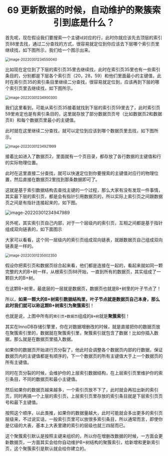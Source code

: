 <h1 align="center">69 更新数据的时候，自动维护的聚簇索引到底是什么？</h1>



首先呢，现在假设我们要搜索一个主键id对应的行，此时你就应该先去顶层的索引页88里去找，通过二分查找的方式，很容易就定位到你应该去下层哪个索引页里继续找，如下图所示，我们给一个图示出来。

<img src="https://studyimages.oss-cn-beijing.aliyuncs.com/img/mysql/64-108/image-20220301234550040.png" alt="image-20220301234550040" style="zoom:80%;" />

比如现在定位到了下层的索引页35里去继续找，此时在索引页35里也有一些索引条目的，分别都是下层各个索引页（20，28，59）和他们里面最小的主键值，此时在索引页35的索引条目里继续二分查找，很容易就定位到，应该再到下层的哪个索引页里去继续找，如下图所示。

<img src="https://studyimages.oss-cn-beijing.aliyuncs.com/img/mysql/64-108/image-20220301234900300.png" alt="image-20220301234900300" style="zoom:80%;" />

我们这里看到，可能从索引页35接着就找到下层的索引页59里去了，此时索引页59里肯定也是有索引条目的，这里就存放了部分数据页页号（比如数据页2和数据页8）和每个数据页里最小的主键值。

此时就在这里继续二分查找，就可以定位到应该到哪个数据页里去找，如下图所示。

<img src="https://studyimages.oss-cn-beijing.aliyuncs.com/img/mysql/64-108/image-20220301234921999.png" alt="image-20220301234921999" style="zoom:80%;" />

接着比如进入了数据页2，里面就有一个页目录，都存放了各行数据的主键值和行的实际物理位置。

此时在这里直接二分查找，就可以快速定位到你要搜索的主键值对应行的物理位置，然后直接在数据页2里找到那条数据即可了。

这就是基于索引数据结构去查找主键的一个过程，那么大家有没有发现一件事情，其实最下层的索引页，都是会有指针引用数据页的，所以实际上索引页之间跟数据页之间是有指针连接起来的，如下图。

![image-20220301234947989](https://studyimages.oss-cn-beijing.aliyuncs.com/img/mysql/64-108/image-20220301234947989.png)

另外呢，其实索引页自己内部，对于一个层级内的索引页，互相之间都是基于指针组成双向链表的，如下面图示

大家可以看看，这个同一层级内的索引页组成双向链表，就跟数据页自己组成双向链表是一样的。

<img src="https://studyimages.oss-cn-beijing.aliyuncs.com/img/mysql/64-108/image-20220301235002350.png" alt="image-20220301235002350" style="zoom:80%;" />

假设你把索引页和数据页综合起来看，他们都是连接在一起的，看起来就如同一颗完整的大的B+树一样，从根索引页88开始，一直到所有的数据页，其实组成了一颗巨大的B+树。

在这颗B+树里，最底层的一层就是数据页，数据页也就是B+树里的叶子节点了！

所以，**如果一颗大的B+树索引数据结构里，叶子节点就是数据页自己本身，那么此时我们就可以称这颗B+树索引为聚簇索引**！

也就是说，上图中所有的`索引页+数据页`组成的`B+树`就是**聚簇索引**！

其实在InnoDB存储引擎里，你在对数据增删改的时候，就是直接把你的数据页放在聚簇索引里的，数据就在聚簇索引里，聚簇索引就包含了数据！比如你插入数据，那么就是在数据页里插入数据。

如果你的数据页开始进行页分裂了，他此时会调整各个数据页内部的行数据，保证数据页内的主键值都是有顺序的，下一个数据页的所有主键值大于上一个数据页的所有主键值。

同时在页分裂的时候，会维护你的上层索引数据结构，在上层索引页里维护你的索引条目，不同的数据页和最小主键值。

然后如果你的数据页越来越多，一个索引页放不下了，此时就会再拉出新的索引页，同时再搞一个上层的索引页，上层索引页里存放的索引条目就是下层索引页页号和最下主键值。

按照这个顺序，以此类推，如果你的数据量越大，此时可能就会多出更多的索引页层级来，不过说实话，一般索引页里可以放很多索引条目，所以通常而言，即使你是亿级的大表，基本上大表里建的索引的层级也就三四层而已。

这个聚簇索引默认是按照主键来组织的，所以你在增删改数据的时候，一方面会更新数据页，一方面其实会给你自动维护B+树结构的聚簇索引，给新增和更新索引页，这个聚簇索引是默认就会给你建立的。
